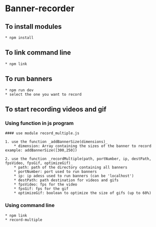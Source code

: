 Banner-recorder
===============

## To install modules

	* npm install

## To link command line

	* npm link

## To run banners

	* npm run dev 
	* select the one you want to record

## To start recording videos and gif

### Using **function** in js program 

	#### use module record_multiple.js

	1. use the function _addBannerSize(dimensions)_
		* dimension: Array containing the sizes of the banner to record	
	example: addBannerSize([300,250])

	2. use the function _recordMultiple(path, portNumber, ip, destPath, fpsVideo, fpsGif, optimizeGif)_
		* path: path of the directory containing all banners
		* portNumber: port used to run banners
		* ip: ip adess used to run banners (can be 'localhost')
		* destPath: path destination for videos and gifs
		* fpsVideo: fps for the video
		* fpsGif: fps for the gif
		* optimizeGif: boolean to optimize the size of gifs (up to 60%)

### Using **command** line

	* npm link
	* record-multiple 
